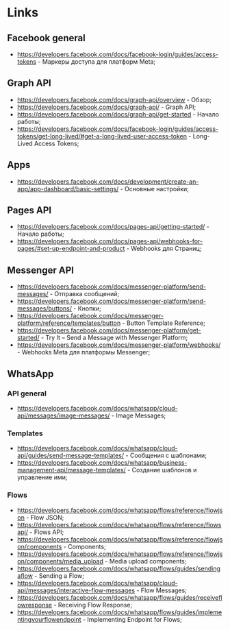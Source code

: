 # Links

## Facebook general

- https://developers.facebook.com/docs/facebook-login/guides/access-tokens - Маркеры доступа для платформ Meta;

## Graph API

- https://developers.facebook.com/docs/graph-api/overview - Обзор;
- https://developers.facebook.com/docs/graph-api/ - Graph API;
- https://developers.facebook.com/docs/graph-api/get-started - Начало работы;
- https://developers.facebook.com/docs/facebook-login/guides/access-tokens/get-long-lived/#get-a-long-lived-user-access-token - Long-Lived Access Tokens;

## Apps

- https://developers.facebook.com/docs/development/create-an-app/app-dashboard/basic-settings/ - Основные настройки;

## Pages API

- https://developers.facebook.com/docs/pages-api/getting-started/ - Начало работы;
- https://developers.facebook.com/docs/pages-api/webhooks-for-pages/#set-up-endpoint-and-product - Webhooks для Страниц;

## Messenger API

- https://developers.facebook.com/docs/messenger-platform/send-messages/ - Отправка сообщений;
- https://developers.facebook.com/docs/messenger-platform/send-messages/buttons/ - Кнопки;
- https://developers.facebook.com/docs/messenger-platform/reference/templates/button - Button Template Reference;
- https://developers.facebook.com/docs/messenger-platform/get-started/ - Try It – Send a Message with Messenger Platform;
- https://developers.facebook.com/docs/messenger-platform/webhooks/ - Webhooks Meta для платформы Messenger;

## WhatsApp

### API general

- https://developers.facebook.com/docs/whatsapp/cloud-api/messages/image-messages/ - Image Messages;

### Templates 

- https://developers.facebook.com/docs/whatsapp/cloud-api/guides/send-message-templates/ - Сообщения с шаблонами;
- https://developers.facebook.com/docs/whatsapp/business-management-api/message-templates/ - Создание шаблонов и управление ими;

### Flows

- https://developers.facebook.com/docs/whatsapp/flows/reference/flowjson - Flow JSON;
- https://developers.facebook.com/docs/whatsapp/flows/reference/flowsapi/ - Flows API;
- https://developers.facebook.com/docs/whatsapp/flows/reference/flowjson/components - Components;
- https://developers.facebook.com/docs/whatsapp/flows/reference/flowjson/components/media_upload - Media upload components;
- https://developers.facebook.com/docs/whatsapp/flows/guides/sendingaflow - Sending a Flow;
- https://developers.facebook.com/docs/whatsapp/cloud-api/messages/interactive-flow-messages - Flow Messages;
- https://developers.facebook.com/docs/whatsapp/flows/guides/receiveflowresponse - Receiving Flow Response;
- https://developers.facebook.com/docs/whatsapp/flows/guides/implementingyourflowendpoint - Implementing Endpoint for Flows;
